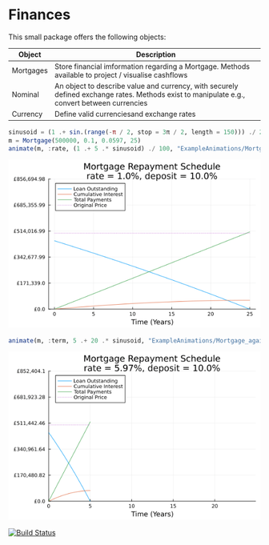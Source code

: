 # Finances

This small package offers the following objects:

| Object    |   Description                                                                                                                                   |
|-----------|-------------------------------------------------------------------------------------------------------------------------------------------------|
| Mortgages |   Store financial imformation regarding a Mortgage. Methods available to project / visualise cashflows                                          |
| Nominal   |   An object to describe value and currency, with securely defined exchange rates. Methods exist to manipulate e.g., convert between currencies  |
| Currency  |   Define valid currenciesand exchange rates                                                                                                     |

```julia
sinusoid = (1 .+ sin.(range(-π / 2, stop = 3π / 2, length = 150))) ./ 2
m = Mortgage(500000, 0.1, 0.0597, 25)
animate(m, :rate, (1 .+ 5 .* sinusoid) ./ 100, "ExampleAnimations/Mortgage_against_rate.gif")
```

![Animation of Mortgage against rate](https://raw.githubusercontent.com/Jean-Luc314/Finances.jl/main/ExampleAnimations/Mortgage_against_rate.gif)

```julia
animate(m, :term, 5 .+ 20 .* sinusoid, "ExampleAnimations/Mortgage_against_Term.gif")
```

![Animation of Mortgage against Term](https://raw.githubusercontent.com/Jean-Luc314/Finances.jl/main/ExampleAnimations/Mortgage_against_term.gif)

[![Build Status](https://github.com/Jean-Luc314/Finances.jl/actions/workflows/CI.yml/badge.svg?branch=main)](https://github.com/Jean-Luc314/Finances.jl/actions/workflows/CI.yml?query=branch%3Amain)
